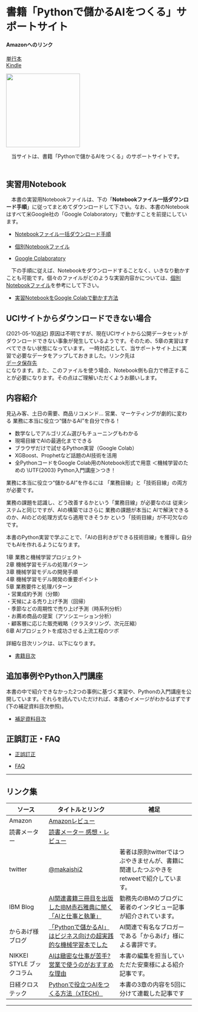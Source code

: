 # 書籍「Pythonで儲かるAIをつくる」サポートサイト

#### Amazonへのリンク
[単行本](https://www.amazon.co.jp/dp/4296106961/)  
[Kindle](https://www.amazon.co.jp/dp/B08F9P726T/)  

<div align="left">
<img src="images/hyoshi.jpg" width="200">
</div>

　当サイトは、書籍「Pythonで儲かるAIをつくる」のサポートサイトです。  
　
## 実習用Notebook
 
　本書の実習用Notebookファイルは、下の「**Notebookファイル一括ダウンロード手順**」に従ってまとめてダウンロードして下さい。なお、本書のNotebookはすべて米Google社の「Google Colaboratory」で動かすことを前提にしています。    

* [Notebookファイル一括ダウンロード手順](refs/download.md)  
 
* [個別Notebookファイル](refs/notebooks.md)

* [Google Colaboratory](https://colab.research.google.com/notebooks/welcome.ipynb?hl=ja)

　下の手順に従えば、Notebookをダウンロードすることなく、いきなり動かすことも可能です。個々のファイルがどのような実習内容かについては、[個別Notebookファイル](refs/notebooks.md)を参考にして下さい。

* [実習NotebookをGoogle Colabで動かす方法](https://qiita.com/makaishi2/items/25529634aac508dcd6b0)

## UCIサイトからダウンロードできない場合
(2021-05-10追記)
原因は不明ですが、現在UCIサイトから公開データセットがダウンロードできない事象が発生しているようです。そのため、5章の実習はすべてできない状態になっています。
一時対応として、当サポートサイト上に実習で必要なデータをアップしておきました。リンク先は  
[データ保存先](./data)  
になります。また、このファイルを使う場合、Notebook側も自力で修正することが必要になります。その点はご理解いただくようお願いします。 




## 内容紹介

見込み客、土日の需要、商品リコメンド… 
営業、マーケティングが劇的に変わる 
業務に本当に役立つ“儲かるAI”を自分で作る！

* 数学なしでアルゴリズム選びもチューニングもわかる 
* 現場目線でAIの最適化までできる 
* ブラウザだけで試せるPython実習（Google Colab） 
* XGBoost、Prophetなど話題のAI技術を活用 
* 全PythonコードをGoogle Colab用のNotebook形式で用意 
＜機械学習のための \UTF{2003} Python入門講座＞つき！ 

業務に本当に役立つ“儲かるAI”を作るには 
「業務目線」と「技術目線」の両方が必要です。 

業務の課題を認識し、どう改善するかという「業務目線」が必要なのは 
従来システムと同じですが、AIの構築ではさらに 
業務の課題が本当に AIで解決できるのか、AIのどの処理方式なら適用できそうか 
という「技術目線」が不可欠なのです。 

本書のPython実習で学ぶことで、「AIの目利きができる技術目線」を獲得し 
自分でもAIを作れるようになります。 

1章 業務と機械学習プロジェクト  
2章 機械学習モデルの処理パターン   
3章 機械学習モデルの開発手順  
4章 機械学習モデル開発の重要ポイント   
5章 業務要件と処理パターン  
・営業成約予測（分類）  
・天候による売り上げ予測（回帰）   
・季節などの周期性で売り上げ予測（時系列分析）   
・お薦め商品の提案（アソシエーション分析）  
・顧客層に応じた販売戦略（クラスタリング、次元圧縮）   
6章 AIプロジェクトを成功させる上流工程のツボ  

詳細な目次リンクは、以下になります。  

* [書籍目次](refs/index.md)

## 追加事例やPython入門講座
本書の中で紹介できなかった2つの事例に基づく実習や、Pythonの入門講座を公開しています。それらを読んでいただければ、本書のイメージがわかるはずです(下の補足資料目次参照)。


* [補足資料目次](docs/補足資料目次.md)  

## 正誤訂正・FAQ

<!---
* [Notebook補足情報](notebook-ref.md)
-->  

* [正誤訂正](refs/errors.md)

* [FAQ](refs/faqs.md)


***
## リンク集

|ソース  |タイトルとリンク  |補足|
|---|---|---|
|Amazon|[Amazonレビュー](https://www.amazon.co.jp/product-reviews/4296106961/)||
|読書メーター|[読書メーター 感想・レビュー](https://bookmeter.com/books/16410328)||
|twitter|[@makaishi2](https://twitter.com/makaishi2)|著者は原則twitterではつぶやきませんが、書籍に関連したつぶやきをretweetで紹介しています。|
|IBM Blog|[AI関連書籍三冊目を出版したIBM赤石雅典に聞く「AIと仕事と執筆」](https://www.ibm.com/blogs/solutions/jp-ja/data_science_and_ai_akaishi-san/)|勤務先のIBMのブログに著者のインタビュー記事が紹介されています。|
|からあげ様ブログ|[「Pythonで儲かるAI」はビジネス向けの超実践的な機械学習本でした](https://karaage.hatenadiary.jp/entry/2020/08/19/073000)|AI関連で有名なブロガーである「からあげ」様による書評です。|
|NIKKEI STYLE ブックコラム|[AIは緻密な仕事が苦手? 営業で使うのがおすすめな理由](https://style.nikkei.com/article/DGXMZO63178800Y0A820C2000000/)|本書の編集を担当していただた安東様による紹介記事です。|
|日経クロステック|[Pythonで役立つAIをつくる方法（xTECH）](https://xtech.nikkei.com/atcl/nxt/column/18/01408/)|本書の3章の内容を5回に分けて連載した記事です|

<!---
(ハイブリッド型総合書店 honto) [hontoレビュー](https://honto.jp/netstore/pd-review_0629564342_191.html)
-->  



***
